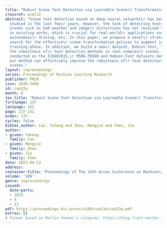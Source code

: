 ```yaml
---
title: "Robust Scene Text Detection via Learnable Scene\r Transformations"
crossref: acml22
abstract: "Scene text detection based on deep neural networks\r has been extensively
  studied in the last few\r years. However, the task of detecting texts in\r complex
  scenes such as bad weather and image\r distortions has not received sufficient attentions\r
  in existing works, which is crucial for real-world\r applications such as text translation,
  autonomous\r driving, etc. In this paper, we propose a novel\r strategy to automatically
  search for the effective\r scene transformation polices to augment images in\r the
  training phase. In addition, we build a new\r dataset, Robust-Text, to evaluate
  the robustness of\r text detection methods in real complex\r scenes. Experiments
  conducted on the ICDAR2015,\r MSRA-TD500 and Robust-Text datasets demonstrate that\r
  our method can effectively improve the robustness of\r text detectors in complex
  scenes."
layout: inproceedings
series: Proceedings of Machine Learning Research
publisher: PMLR
issn: 2640-3498
id: cao23a
month: 0
tex_title: "Robust Scene Text Detection via Learnable Scene\r Transformations"
firstpage: 137
lastpage: 152
page: 137-152
order: 137
cycles: false
bibtex_author: Cao, Yuheng and Zhou, Mengjie and Chen, Jie
author:
- given: Yuheng
  family: Cao
- given: Mengjie
  family: Zhou
- given: Jie
  family: Chen
date: 2023-04-13
address:
container-title: "Proceedings of The 14th Asian Conference on Machine\r Learning"
volume: '189'
genre: inproceedings
issued:
  date-parts:
  - 2023
  - 4
  - 13
pdf: https://proceedings.mlr.press/v189/cao23a/cao23a.pdf
extras: []
# Format based on Martin Fenner's citeproc: https://blog.front-matter.io/posts/citeproc-yaml-for-bibliographies/
---
```

